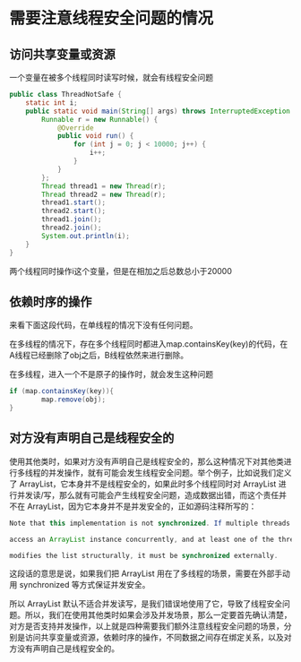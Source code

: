 # 需要注意线程安全问题的情况

## 访问共享变量或资源

一个变量在被多个线程同时读写时候，就会有线程安全问题

```java
public class ThreadNotSafe {
    static int i;
    public static void main(String[] args) throws InterruptedException {
        Runnable r = new Runnable() {
            @Override
            public void run() {
                for (int j = 0; j < 10000; j++) {
                    i++;
                }
            }
        };
        Thread thread1 = new Thread(r);
        Thread thread2 = new Thread(r);
        thread1.start();
        thread2.start();
        thread1.join();
        thread2.join();
        System.out.println(i);
    }
}
```

两个线程同时操作i这个变量，但是在相加之后总数总小于20000

## 依赖时序的操作

来看下面这段代码，在单线程的情况下没有任何问题。

在多线程的情况下，存在多个线程同时都进入map.containsKey(key)的代码，在A线程已经删除了obj之后，B线程依然来进行删除。

在多线程，进入一个不是原子的操作时，就会发生这种问题

```java
if (map.containsKey(key)){
		map.remove(obj);
}
```

## 对方没有声明自己是线程安全的

使用其他类时，如果对方没有声明自己是线程安全的，那么这种情况下对其他类进行多线程的并发操作，就有可能会发生线程安全问题。举个例子，比如说我们定义了 ArrayList，它本身并不是线程安全的，如果此时多个线程同时对 ArrayList 进行并发读/写，那么就有可能会产生线程安全问题，造成数据出错，而这个责任并不在 ArrayList，因为它本身并不是并发安全的，正如源码注释所写的：

```java
Note that this implementation is not synchronized. If multiple threads

access an ArrayList instance concurrently, and at least one of the threads

modifies the list structurally, it must be synchronized externally.
```

这段话的意思是说，如果我们把 ArrayList 用在了多线程的场景，需要在外部手动用 synchronized 等方式保证并发安全。

所以 ArrayList 默认不适合并发读写，是我们错误地使用了它，导致了线程安全问题。所以，我们在使用其他类时如果会涉及并发场景，那么一定要首先确认清楚，对方是否支持并发操作，以上就是四种需要我们额外注意线程安全问题的场景，分别是访问共享变量或资源，依赖时序的操作，不同数据之间存在绑定关系，以及对方没有声明自己是线程安全的。

